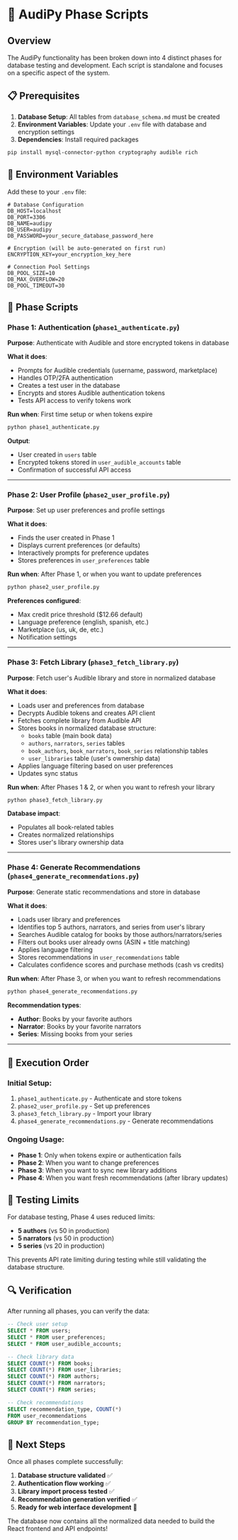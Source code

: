 # 🎵 AudiPy Phase Scripts

## Overview

The AudiPy functionality has been broken down into 4 distinct phases for database testing and development. Each script is standalone and focuses on a specific aspect of the system.

## 📋 Prerequisites

1. **Database Setup**: All tables from `database_schema.md` must be created
2. **Environment Variables**: Update your `.env` file with database and encryption settings
3. **Dependencies**: Install required packages

```bash
pip install mysql-connector-python cryptography audible rich
```

## 🔧 Environment Variables

Add these to your `.env` file:

```env
# Database Configuration
DB_HOST=localhost
DB_PORT=3306
DB_NAME=audipy
DB_USER=audipy
DB_PASSWORD=your_secure_database_password_here

# Encryption (will be auto-generated on first run)
ENCRYPTION_KEY=your_encryption_key_here

# Connection Pool Settings
DB_POOL_SIZE=10
DB_MAX_OVERFLOW=20
DB_POOL_TIMEOUT=30
```

## 🚀 Phase Scripts

### Phase 1: Authentication (`phase1_authenticate.py`)

**Purpose**: Authenticate with Audible and store encrypted tokens in database

**What it does**:
- Prompts for Audible credentials (username, password, marketplace)
- Handles OTP/2FA authentication
- Creates a test user in the database
- Encrypts and stores Audible authentication tokens
- Tests API access to verify tokens work

**Run when**: First time setup or when tokens expire

```bash
python phase1_authenticate.py
```

**Output**: 
- User created in `users` table
- Encrypted tokens stored in `user_audible_accounts` table
- Confirmation of successful API access

---

### Phase 2: User Profile (`phase2_user_profile.py`)

**Purpose**: Set up user preferences and profile settings

**What it does**:
- Finds the user created in Phase 1
- Displays current preferences (or defaults)
- Interactively prompts for preference updates
- Stores preferences in `user_preferences` table

**Run when**: After Phase 1, or when you want to update preferences

```bash
python phase2_user_profile.py
```

**Preferences configured**:
- Max credit price threshold ($12.66 default)
- Language preference (english, spanish, etc.)
- Marketplace (us, uk, de, etc.)
- Notification settings

---

### Phase 3: Fetch Library (`phase3_fetch_library.py`)

**Purpose**: Fetch user's Audible library and store in normalized database

**What it does**:
- Loads user and preferences from database
- Decrypts Audible tokens and creates API client
- Fetches complete library from Audible API
- Stores books in normalized database structure:
  - `books` table (main book data)
  - `authors`, `narrators`, `series` tables
  - `book_authors`, `book_narrators`, `book_series` relationship tables
  - `user_libraries` table (user's ownership data)
- Applies language filtering based on user preferences
- Updates sync status

**Run when**: After Phases 1 & 2, or when you want to refresh your library

```bash
python phase3_fetch_library.py
```

**Database impact**:
- Populates all book-related tables
- Creates normalized relationships
- Stores user's library ownership data

---

### Phase 4: Generate Recommendations (`phase4_generate_recommendations.py`)

**Purpose**: Generate static recommendations and store in database

**What it does**:
- Loads user library and preferences
- Identifies top 5 authors, narrators, and series from user's library
- Searches Audible catalog for books by those authors/narrators/series
- Filters out books user already owns (ASIN + title matching)
- Applies language filtering
- Stores recommendations in `user_recommendations` table
- Calculates confidence scores and purchase methods (cash vs credits)

**Run when**: After Phase 3, or when you want to refresh recommendations

```bash
python phase4_generate_recommendations.py
```

**Recommendation types**:
- **Author**: Books by your favorite authors
- **Narrator**: Books by your favorite narrators  
- **Series**: Missing books from your series

---

## 🔄 Execution Order

### Initial Setup:
1. `phase1_authenticate.py` - Authenticate and store tokens
2. `phase2_user_profile.py` - Set up preferences
3. `phase3_fetch_library.py` - Import your library
4. `phase4_generate_recommendations.py` - Generate recommendations

### Ongoing Usage:
- **Phase 1**: Only when tokens expire or authentication fails
- **Phase 2**: When you want to change preferences
- **Phase 3**: When you want to sync new library additions
- **Phase 4**: When you want fresh recommendations (after library updates)

## 🧪 Testing Limits

For database testing, Phase 4 uses reduced limits:
- **5 authors** (vs 50 in production)
- **5 narrators** (vs 50 in production)  
- **5 series** (vs 20 in production)

This prevents API rate limiting during testing while still validating the database structure.

## 🔍 Verification

After running all phases, you can verify the data:

```sql
-- Check user setup
SELECT * FROM users;
SELECT * FROM user_preferences;
SELECT * FROM user_audible_accounts;

-- Check library data
SELECT COUNT(*) FROM books;
SELECT COUNT(*) FROM user_libraries;
SELECT COUNT(*) FROM authors;
SELECT COUNT(*) FROM narrators;
SELECT COUNT(*) FROM series;

-- Check recommendations
SELECT recommendation_type, COUNT(*) 
FROM user_recommendations 
GROUP BY recommendation_type;
```

## 🎯 Next Steps

Once all phases complete successfully:
1. **Database structure validated** ✅
2. **Authentication flow working** ✅  
3. **Library import process tested** ✅
4. **Recommendation generation verified** ✅
5. **Ready for web interface development** 🚀

The database now contains all the normalized data needed to build the React frontend and API endpoints! 